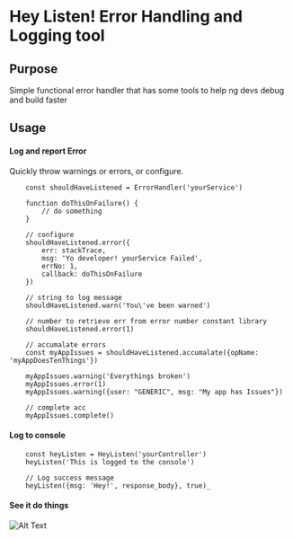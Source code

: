 # Hey Listen! Error Handling and Logging tool

## Purpose

Simple functional error handler that has some tools to help ng devs debug and build faster

## Usage

#### Log and report Error
Quickly throw warnings or errors, or configure.
```
    const shouldHaveListened = ErrorHandler('yourService')

    function doThisOnFailure() {
        // do something
    }

    // configure
    shouldHaveListened.error({
        err: stackTrace,
        msg: 'Yo developer! yourService Failed',
        errNo: 1,
        callback: doThisOnFailure
    })

    // string to log message
    shouldHaveListened.warn('You\'ve been warned')

    // number to retrieve err from error number constant library
    shouldHaveListened.error(1)

    // accumalate errors
    const myAppIssues = shouldHaveListened.accumalate({opName: 'myAppDoesTenThings'})

    myAppIssues.warning('Everythings broken')
    myAppIssues.error(1)
    myAppIssues.warning({user: "GENERIC", msg: "My app has Issues"})
    
    // complete acc
    myAppIssues.complete()

```

#### Log to console

```
    const heyListen = HeyListen('yourController')
    heyListen('This is logged to the console')

    // Log success message
    heyListen({msg: 'Hey!', response_body}, true)_

```

#### See it do things

![Alt Text](https://media.giphy.com/media/vFKqnCdLPNOKc/giphy.gif)
